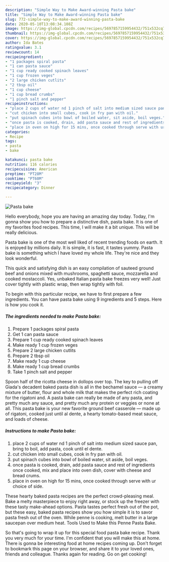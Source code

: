 ```yaml
---
description: "Simple Way to Make Award-winning Pasta bake"
title: "Simple Way to Make Award-winning Pasta bake"
slug: 772-simple-way-to-make-award-winning-pasta-bake
date: 2020-05-10T13:08:34.108Z
image: https://img-global.cpcdn.com/recipes/5697857159954432/751x532cq70/pasta-bake-recipe-main-photo.jpg
thumbnail: https://img-global.cpcdn.com/recipes/5697857159954432/751x532cq70/pasta-bake-recipe-main-photo.jpg
cover: https://img-global.cpcdn.com/recipes/5697857159954432/751x532cq70/pasta-bake-recipe-main-photo.jpg
author: Ida Bates
ratingvalue: 3.1
reviewcount: 14
recipeingredient:
- "1 packages spiral pasta"
- "1 can pasta sauce"
- "1 cup ready cooked spinach leaves"
- "1 cup frozen veges"
- "2 large chicken cutlits"
- "2 tbsp oil"
- "1 cup cheese"
- "1 cup bread crumbs"
- "1 pinch salt and pepper"
recipeinstructions:
- "place 2 cups of water nd 1 pinch of salt into medium sized sauce pan, bring to boil, add pasta, cook until el dente."
- "cut chicken into small cubes, cook in fry pan with oil."
- "put spinach cubes into bowl of boiled water, sit aside, boil veges."
- "once pasta is cooked, drain, add pasta sauce and rest of ingredients once cooked, mix and place into oven dish, cover with cheese and bread crums."
- "place in oven on high for 15 mins, once cooked through serve with ur choice of side."
categories:
- Recipe
tags:
- pasta
- bake

katakunci: pasta bake 
nutrition: 116 calories
recipecuisine: American
preptime: "PT28M"
cooktime: "PT60M"
recipeyield: "3"
recipecategory: Dinner

---
```



![Pasta bake](https://img-global.cpcdn.com/recipes/5697857159954432/751x532cq70/pasta-bake-recipe-main-photo.jpg)

Hello everybody, hope you are having an amazing day today. Today, I'm gonna show you how to prepare a distinctive dish, pasta bake. It is one of my favorites food recipes. This time, I will make it a bit unique. This will be really delicious.

Pasta bake is one of the most well liked of recent trending foods on earth. It is enjoyed by millions daily. It is simple, it is fast, it tastes yummy. Pasta bake is something which I have loved my whole life. They're nice and they look wonderful.

This quick and satisfying dish is an easy compilation of sauteed ground beef and onions mixed with mushrooms, spaghetti sauce, mozzarella and cooked mostaccoli. Yes, unbaked Italian pasta bake freezes very well! Just cover tightly with plastic wrap, then wrap tightly with foil.


To begin with this particular recipe, we have to first prepare a few ingredients. You can have pasta bake using 9 ingredients and 5 steps. Here is how you cook it.

<!--inarticleads1-->

##### The ingredients needed to make Pasta bake:

1. Prepare 1 packages spiral pasta
1. Get 1 can pasta sauce
1. Prepare 1 cup ready cooked spinach leaves
1. Make ready 1 cup frozen veges
1. Prepare 2 large chicken cutlits
1. Prepare 2 tbsp oil
1. Make ready 1 cup cheese
1. Make ready 1 cup bread crumbs
1. Take 1 pinch salt and pepper


Spoon half of the ricotta cheese in dollops over top. The key to pulling off Giada&#39;s decadent baked pasta dish is all in the bechamel sauce — a creamy mixture of butter, flour and whole milk that makes the perfect rich coating for the rigatoni and. A pasta bake can really be made of any pasta, and pretty much any sauce, and pretty much any protein or veggies or none at all. This pasta bake is your new favorite ground beef casserole — made up of rigatoni, cooked just until al dente, a hearty tomato-based meat sauce, and loads of cheese. 

<!--inarticleads2-->

##### Instructions to make Pasta bake:

1. place 2 cups of water nd 1 pinch of salt into medium sized sauce pan, bring to boil, add pasta, cook until el dente.
1. cut chicken into small cubes, cook in fry pan with oil.
1. put spinach cubes into bowl of boiled water, sit aside, boil veges.
1. once pasta is cooked, drain, add pasta sauce and rest of ingredients once cooked, mix and place into oven dish, cover with cheese and bread crums.
1. place in oven on high for 15 mins, once cooked through serve with ur choice of side.


These hearty baked pasta recipes are the perfect crowd-pleasing meal. Bake a melty masterpiece to enjoy right away, or stock up the freezer with these tasty make-ahead options. Pasta tastes perfect fresh out of the pot, but these easy, baked pasta recipes show you how simple it is to savor pasta fresh out of the oven. While penne is cooking, melt butter in a large saucepan over medium heat. Tools Used to Make this Penne Pasta Bake. 

So that's going to wrap it up for this special food pasta bake recipe. Thank you very much for your time. I'm confident that you will make this at home. There is gonna be interesting food at home recipes coming up. Don't forget to bookmark this page on your browser, and share it to your loved ones, friends and colleague. Thanks again for reading. Go on get cooking!

